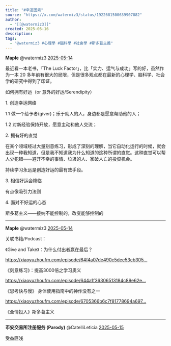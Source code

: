 ```yaml
---
title: "#幸運因素"
source: "https://x.com/watermiz3/status/1922681500639907882"
author:
  - "[[@watermiz3]]"
created: 2025-05-16
description:
tags:
  - "@watermiz3 #心理學 #腦科學 #社會學 #斯多葛主義"
---
```

**Maple** @watermiz3 [2025-05-14](https://x.com/watermiz3/status/1922681500639907882)

最近看一本老书，「The Luck Factor」，比「实力、运气与成功」写的好，虽然作为一本 20 多年前有很大的局限，但是很多观点都在最新的心理学、脑科学、社会学的研究中得到了印证。

如何拥有好运（or 意外的好运/Serendipity）

1\. 创造幸运网络

1.1 做一个给予者(giver)；乐于助人的人，身边都是愿意帮助他的人；

1.2 对新经验保持开放，愿意主动和他人交流；

2\. 拥有好的直觉

在某个领域经过大量刻意练习，形成了深刻的理解，当它自动化运行的时候，就会出现一种我知道，但是我不知道我为什么知道的这种所谓的直觉。这种直觉可以帮人少犯错——避开不幸的事情、垃圾的人、家破人亡的投资机会。

持续学习永远是创造好运的最有效手段。

3\. 相信好运会降临

有点像吸引力法则

4\. 面对不好运的心态

斯多葛主义——接纳不能控制的，改变能够控制的

---

**Maple** @watermiz3 [2025-05-14](https://x.com/watermiz3/status/1922681502174732717)

关联书籍/Podcast：

《Give and Take》：为什么付出者赢在最后？

https://xiaoyuzhoufm.com/episode/64f4a07de490c5dee53cb305…

《刻意练习》：提高3000倍之学习奥义

https://xiaoyuzhoufm.com/episode/644a1f36306513184c89e62e…

《思考快与慢》 身体使用指南中的神作没有之一

https://xiaoyuzhoufm.com/episode/6705366b6c7f81778694a697…

《全情投入》斯多葛主义

---

**币安交易所注册服务 (Parody)** @CatelliLeticia [2025-05-15](https://x.com/CatelliLeticia/status/1922898947380494560)

受益匪浅